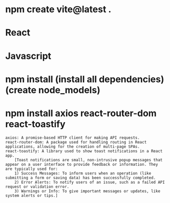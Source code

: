 # npm create vite@latest .
# React
# Javascript
# npm install (install all dependencies) (create node_models)
# npm install axios react-router-dom react-toastify

    axios: A promise-based HTTP client for making API requests.
    react-router-dom: A package used for handling routing in React applications, allowing for the creation of multi-page SPAs.
    react-toastify: A library used to show toast notifications in a React app.
        [Toast notifications are small, non-intrusive popup messages that appear on a user interface to provide feedback or information. They are typically used for:
        1) Success Messages: To inform users when an operation (like submitting a form or saving data) has been successfully completed.
        2) Error Alerts: To notify users of an issue, such as a failed API request or validation error.
        3) Warnings or Info: To give important messages or updates, like system alerts or tips.]